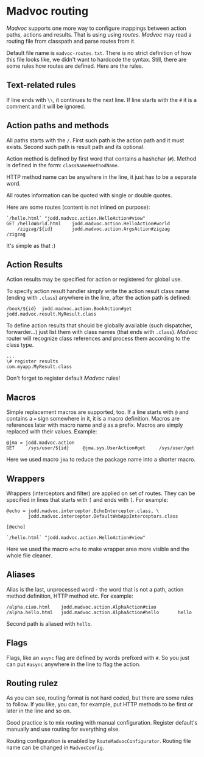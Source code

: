 # Madvoc routing

*Madvoc* supports one more way to configure mappings between
action paths, actions and results. That is using
using _routes_. *Madvoc* may read a routing
file from classpath and parse routes from it.

Default file name is `madvoc-routes.txt`. There is no
strict definition of how this file looks like, we didn't
want to hardcode the syntax. Still, there are some rules
how routes are defined. Here are the rules.

## Text-related rules

If line ends with `\\`, it continues to the next line.
If line starts with the `#` it is a comment and it will be ignored.

## Action paths and methods

All paths starts with the `/`. First such path is the action path
and it must exists. Second such path is result path and its optional.

Action method is defined by first word that contains a hashchar (`#`).
Method is defined in the form: `className#methodName`.

HTTP method name can be anywhere in the line, it just has to be
a separate word.

All routes information can be quoted with single or double quotes.

Here are some routes (content is not inlined on purpose):

~~~~~
`/hello.html` "jodd.madvoc.action.HelloAction#view"
GET	/helloWorld.html 	jodd.madvoc.action.HelloAction#world
	/zigzag/${id} 		jodd.madvoc.action.ArgsAction#zigzag	/zigzag
~~~~~

It's simple as that :)

## Action Results

Action results may be specified for action or registered for global use.

To specify action result handler simply write the action result class name
(ending with `.class`) anywhere in the line, after the action path is defined:

~~~~
/book/${id}  jodd.madvoc.action.BookAction#get  jodd.madvoc.result.MyResult.class
~~~~

To define action results that should be globally available (such dispatcher,
forwarder...) just list them with class names (that ends with `.class`).
*Madvoc* router will recognize class references and process
them according to the class type.

~~~~
...
\# register results
com.myapp.MyResult.class
~~~~

Don't forget to register default *Madvoc* rules!

## Macros

Simple replacement macros are supported, too.
If a line starts with `@` and contains a `=` sign somewhere in it,
it is a macro definition. Macros are references later with macro name
and `@` as a prefix. Macros are simply replaced with their values.
Example:

~~~~~
@jma = jodd.madvoc.action
GET 	/sys/user/${id}		@jma.sys.UserAction#get		/sys/user/get
~~~~~

Here we used macro `jma` to reduce the package name into a shorter macro.

## Wrappers

Wrappers (interceptors and filter) are applied on set of routes.
They can be specified in lines that starts with `[` and ends with `]`.
For example:

~~~~~
@echo =	jodd.madvoc.interceptor.EchoInterceptor.class, \
		jodd.madvoc.interceptor.DefaultWebAppInterceptors.class

[@echo]

`/hello.html` "jodd.madvoc.action.HelloAction#view"
~~~~~

Here we used the macro `echo` to make wrapper area more visible and the whole
file cleaner.

## Aliases

Alias is the last, unprocessed word - the word that is not a path, action
method definition, HTTP method etc. For example:

~~~~~
/alpha.ciao.html 	jodd.madvoc.action.AlphaAction#ciao
/alpha.hello.html 	jodd.madvoc.action.AlphaAction#hello       hello
~~~~~

Second path is aliased with `hello`.

## Flags

Flags, like an `async` flag are defined by words prefixed with `#`. So
you just can put `#async` anywhere in the line to flag the action.

## Routing rulez

As you can see, routing format is not hard coded, but there are some
rules to follow. If you like, you can, for example,
put HTTP methods to be first or later in the line and so on.

Good practice is to mix routing with manual configuration.
Register default's manually and use routing for everything else.

Routing configuration is enabled by `RouteMadvocConfigurator`.
Routing file name can be changed in `MadvocConfig`.
